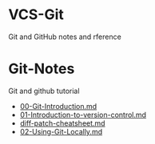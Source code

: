 # VCS-Git
Git and GitHub notes and rference
# Git-Notes
Git and github tutorial
- [00-Git-Introduction.md](https://github.com/iampramodyadav/VCS-Git/blob/main/00-Git-Introduction.md)
- [01-Introduction-to-version-control.md](https://github.com/iampramodyadav/VCS-Git/blob/main/01-Introduction-to-version-control.md)
 - [diff-patch-cheatsheet.md](https://github.com/iampramodyadav/VCS-Git/blob/main/diff-patch-cheatsheet.md)
- [02-Using-Git-Locally.md](https://github.com/iampramodyadav/VCS-Git/blob/main/02-Using-Git-Locally.md)
